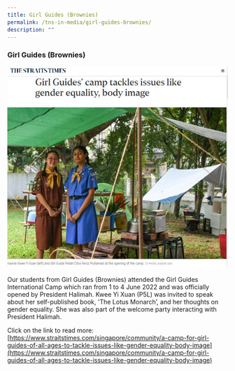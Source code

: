 ```yaml
---
title: Girl Guides (Brownies)
permalink: /tns-in-media/girl-guides-brownies/
description: ""
---
```

### Girl Guides (Brownies)

![girl-guides-brownies](/images/Heritage/TNS%20in%20Media/img_girl-guides-brownies.JPG)

Our students from Girl Guides (Brownies) attended the Girl Guides International Camp which ran from 1 to 4 June 2022 and was officially opened by President Halimah. Kwee Yi Xuan (P5L) was invited to speak about her self-published book, 'The Lotus Monarch’, and her thoughts on gender equality. She was also part of the welcome party interacting with President Halimah.



Click on the link to read more:<br> 
[https://www.straitstimes.com/singapore/community/a-camp-for-girl-guides-of-all-ages-to-tackle-issues-like-gender-equality-body-image](https://www.straitstimes.com/singapore/community/a-camp-for-girl-guides-of-all-ages-to-tackle-issues-like-gender-equality-body-image)